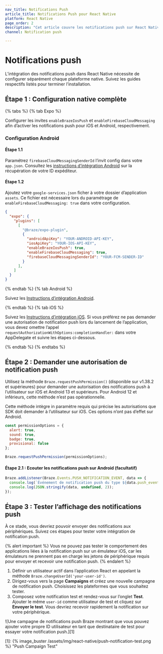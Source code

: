 ```yaml
---
nav_title: Notifications Push
article_title: Notifications Push pour React Native
platform: React Native
page_order: 2
description: "Cet article couvre les notifications push sur React Native."
channel: Notification push

---
```


# Notifications push

L’intégration des notifications push dans React Native nécessite de configurer séparément chaque plateforme native. Suivez les guides respectifs listés pour terminer l’installation.

## Étape 1 : Configuration native complète

{% tabs %}
{% tab Expo %}

Configurer les invites `enableBrazeIosPush` et `enableFirebaseCloudMessaging` afin d’activer les notifications push pour iOS et Android, respectivement.

### Configuration Android

#### Étape 1.1
Paramétrez `firebaseCloudMessagingSenderId` l’invit config dans votre `app.json`. Consultez les [instructions d’intégration Android]({{site.baseurl}}/developer_guide/platform_integration_guides/android/push_notifications/android/integration/standard_integration#step-4-set-your-firebase-credentials) sur la récupération de votre ID expéditeur. 

#### Étape 1.2
Ajoutez votre `google-services.json` ficher à votre dossier d’application `assets`. Ce fichier est nécessaire lors du paramétrage de `enableFirebaseCloudMessaging: true` dans votre configuration.

```json
{
  "expo": {
    "plugins": [
      [
        "@braze/expo-plugin",
        {
          "androidApiKey": "YOUR-ANDROID-API-KEY",
          "iosApiKey": "YOUR-IOS-API-KEY",
          "enableBrazeIosPush": true,
          "enableFirebaseCloudMessaging": true,
          "firebaseCloudMessagingSenderId": "YOUR-FCM-SENDER-ID"
        }
      ],
    ]
  }
}
```

{% endtab %}
{% tab Android %}

Suivez les [Instructions d’intégration Android]({{site.baseurl}}/developer_guide/platform_integration_guides/android/push_notifications/android/integration/standard_integration/).

{% endtab %}
{% tab iOS %}

Suivez les [Instructions d’intégration iOS]({{site.baseurl}}/developer_guide/platform_integration_guides/ios/push_notifications/integration/). Si vous préférez ne pas demander une autorisation de notification push lors du lancement de l’application, vous devez omettre l’appel `requestAuthorizationWithOptions:completionHandler:` dans votre AppDelegate et suivre les étapes ci-dessous.

{% endtab %}
{% endtabs %}

## Étape 2 : Demander une autorisation de notification push

Utilisez la méthode `Braze.requestPushPermission()` (disponible sur v1.38.2 et supérieures) pour demander une autorisation des notifications push à l’utilisateur sur iOS et Android 13 et supérieurs. Pour Android 12 et inférieurs, cette méthode n’est pas opérationnelle.

Cette méthode intègre in paramètre requis qui précise les autorisations que SDK doit demander à l’utilisateur sur iOS. Ces options n’ont pas d’effet sur Android.

```javascript
const permissionOptions = {
  alert: true,
  sound: true,
  badge: true,
  provisional: false
};

Braze.requestPushPermission(permissionOptions);
```

#### Étape 2.1 : Ecouter les notifications push sur Android (facultatif)

```javascript
Braze.addListener(Braze.Events.PUSH_NOTIFICATION_EVENT, data => {
  console.log(`Événement de notification push du type ${data.push_event_type} constaté. Titre ${data.title}\n et lien profond ${data.deeplink}`);
  console.log(JSON.stringify(data, undefined, 2));
});
```

## Étape 3 : Tester l’affichage des notifications push

À ce stade, vous devriez pouvoir envoyer des notifications aux périphériques. Suivez ces étapes pour tester votre intégration de notification push.

{% alert important %}
Vous ne pouvez pas tester le comportement des applications liées à la notification push sur un émulateur iOS, car les émulateurs ne prennent pas en charge les jetons de périphérique requis pour envoyer et recevoir une notification push.
{% endalert %}

1. Définir un utilisateur actif dans l’application React en appelant la méthode `Braze.changeUserId('your-user-id')`.
2. Dirigez-vous vers la page **Campaigns** et créez une nouvelle campagne de notification push. Choisissez les plateformes que vous souhaitez tester.
3. Composez votre notification test et rendez-vous sur l’onglet **Test**. Ajouter le même `user-id` comme utilisateur de test et cliquez sur **Envoyer le test**. Vous devriez recevoir rapidement la notification sur votre périphérique.

![Une campagne de notifications push Braze montrant que vous pouvez ajouter votre propre ID utilisateur en tant que destinataire de test pour essayer votre notification push.][1]

[1]: {% image_buster /assets/img/react-native/push-notification-test.png %} "Push Campaign Test"
